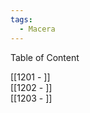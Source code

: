 ```yaml
---  
tags:  
  - Macera  
---  
```

  
Table of Content  
  
[[1201 - ]]  
[[1202 - ]]  
[[1203 - ]]  
